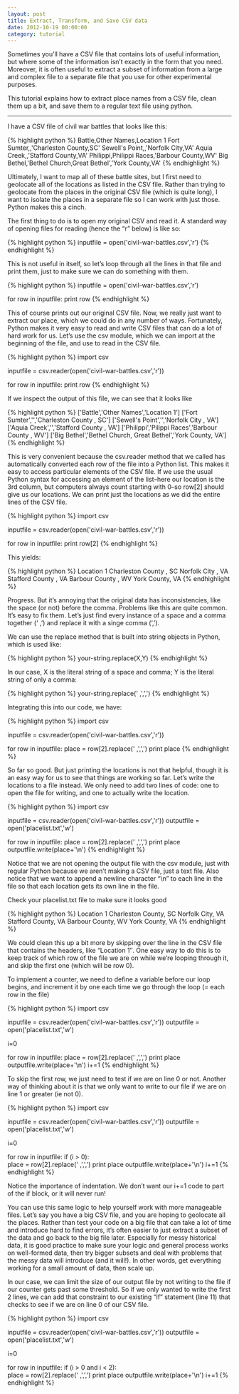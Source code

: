 ```yaml
---
layout: post 
title: Extract, Transform, and Save CSV data
date: 2012-10-19 00:00:00
category: tutorial
---
```

Sometimes you&#8217;ll have a CSV file that contains lots of useful information, but where some of the information isn&#8217;t exactly in the form that you need. Moreover, it is often useful to extract a subset of information from a large and complex file to a separate file that you use for other experimental purposes.

This tutorial explains how to extract place names from a CSV file, clean them up a bit, and save them to a regular text file using python.

---

I have a CSV file of civil war battles that looks like this:

{% highlight python %}
Battle,Other Names,Location 1
Fort Sumter,,'Charleston County,SC'
Sewell's Point,,'Norfolk City,VA'
Aquia Creek,,'Stafford County,VA'
Philippi,Philippi Races,'Barbour County,WV'
Big Bethel,'Bethel Church,Great Bethel','York County,VA'
{% endhighlight %}

Ultimately, I want to map all of these battle sites, but I first need to geolocate all of the locations as listed in the CSV file. Rather than trying to geolocate from the places in the original CSV file (which is quite long), I want to isolate the places in a separate file so I can work with just those. Python makes this a cinch.

The first thing to do is to open my original CSV and read it. A standard way of opening files for reading (hence the &#8220;r&#8221; below) is like so:

{% highlight python %}
inputfile = open('civil-war-battles.csv','r')
{% endhighlight %}

This is not useful in itself, so let&#8217;s loop through all the lines in that file and print them, just to make sure we can do something with them.

{% highlight python %}
inputfile = open('civil-war-battles.csv','r')

for row in inputfile:
    print row
{% endhighlight %}

This of course prints out our original CSV file. Now, we really just want to extract our place, which we could do in any number of ways. Fortunately, Python makes it very easy to read and write CSV files that can do a lot of hard work for us. Let&#8217;s use the csv module, which we can import at the beginning of the file, and use to read in the CSV file.

{% highlight python %}
import csv

inputfile = csv.reader(open('civil-war-battles.csv','r'))

for row in inputfile:
    print row
{% endhighlight %}

If we inspect the output of this file, we can see that it looks like

{% highlight python %}
['Battle','Other Names','Location 1']
['Fort Sumter','','Charleston County , SC']
['Sewell's Point','','Norfolk City , VA']
['Aquia Creek','','Stafford County , VA']
['Philippi','Pilippi Races','Barbour County , WV']
['Big Bethel','Bethel Church, Great Bethel','York  County, VA']
{% endhighlight %}

This is very convenient because the csv.reader method that we called has automatically converted each row of the file into a Python list. This makes it easy to access particular elements of the CSV file. If we use the usual Python syntax for accessing an element of the list&#8211;here our location is the 3rd column, but computers always count starting with 0&#8211;so row[2] should give us our locations. We can print just the locations as we did the entire lines of the CSV file.

{% highlight python %}
import csv

inputfile = csv.reader(open('civil-war-battles.csv','r'))

for row in inputfile:
    print row[2]
{% endhighlight %}

This yields:

{% highlight python %}
Location 1
Charleston County , SC
Norfolk City , VA
Stafford County , VA
Barbour County , WV
York County, VA
{% endhighlight %}

Progress. But it&#8217;s annoying that the original data has inconsistencies, like the space (or not) before the comma. Problems like this are quite common. It&#8217;s easy to fix them. Let&#8217;s just find every instance of a space and a comma together (&#8216; ,&#8217;) and replace it with a singe comma (&#8216;,&#8217;). 

We can use the replace method that is built into string objects in Python, which is used like:

{% highlight python %}
your-string.replace(X,Y)
{% endhighlight %}

In our case, X is the literal string of a space and comma; Y is the literal string of only a comma:

{% highlight python %}
your-string.replace(' ,',',')
{% endhighlight %}

Integrating this into our code, we have:

{% highlight python %}
import csv

inputfile = csv.reader(open('civil-war-battles.csv','r'))

for row in inputfile:
	place = row[2].replace(' ,',',')
	print place
{% endhighlight %}

So far so good. But just printing the locations is not that helpful, though it is an easy way for us to see that things are working so far. Let&#8217;s write the locations to a file instead. We only need to add two lines of code: one to open the file for writing, and one to actually write the location.

{% highlight python %}
import csv

inputfile = csv.reader(open('civil-war-battles.csv','r'))
outputfile = open('placelist.txt','w')

for row in inputfile:
	place = row[2].replace(' ,',',')
	print place
	outputfile.write(place+'\n')
{% endhighlight %}

Notice that we are not opening the output file with the csv module, just with regular Python because we aren&#8217;t making a CSV file, just a text file. Also notice that we want to append a newline character &#8220;\n&#8221; to each line in the file so that each location gets its own line in the file. 

Check your placelist.txt file to make sure it looks good

{% highlight python %}
Location 1
Charleston County, SC
Norfolk City, VA
Stafford County, VA
Barbour County, WV
York County, VA
{% endhighlight %}

We could clean this up a bit more by skipping over the line in the CSV file that contains the headers, like &#8220;Location 1&#8243;. One easy way to do this is to keep track of which row of the file we are on while we&#8217;re looping through it, and skip the first one (which will be row 0).

To implement a counter, we need to define a variable before our loop begins, and increment it by one each time we go through the loop (= each row in the file)

{% highlight python %}
import csv

inputfile = csv.reader(open('civil-war-battles.csv','r'))
outputfile = open('placelist.txt','w')

i=0

for row in inputfile:
    place = row[2].replace(' ,',',')
    print place
    outputfile.write(place+'\n')
    i+=1
{% endhighlight %}

To skip the first row, we just need to test if we are on line 0 or not. Another way of thinking about it is that we only want to write to our file if we are on line 1 or greater (ie not 0). 

{% highlight python %}
import csv

inputfile = csv.reader(open('civil-war-battles.csv','r'))
outputfile = open('placelist.txt','w')

i=0

for row in inputfile:
    if (i &gt; 0):	
        place = row[2].replace(' ,',',')
        print place
        outputfile.write(place+'\n')
    i+=1
{% endhighlight %}

Notice the importance of indentation. We don&#8217;t want our i+=1 code to part of the if block, or it will never run!

You can use this same logic to help yourself work with more manageable files. Let&#8217;s say you have a big CSV file, and you are hoping to geolocate all the places. Rather than test your code on a big file that can take a lot of time and introduce hard to find errors, it&#8217;s often easier to just extract a subset of the data and go back to the big file later.  Especially for messy historical data, it is good practice to make sure your logic and general process works on well-formed data, then try bigger subsets and deal with problems that the messy data will introduce (and it will!). In other words, get everything working for a small amount of data, then scale up.

In our case, we can limit the size of our output file by not writing to the file if our counter gets past some threshold. So if we only wanted to write the first 2 lines, we can add that constraint to our existing &#8220;if&#8221; statement (line 11) that checks to see if we are on line 0 of our CSV file. 

{% highlight python %}
import csv

inputfile = csv.reader(open('civil-war-battles.csv','r'))
outputfile = open('placelist.txt','w')

i=0

for row in inputfile:
    if (i > 0 and i < 2):	
        place = row[2].replace(' ,',',')
        print place
        outputfile.write(place+'\n')
    i+=1
{% endhighlight %}